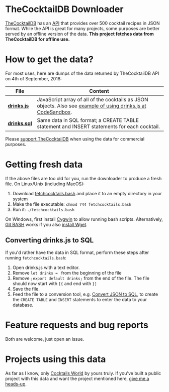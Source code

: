 # TheCocktailDB Downloader

[TheCocktailDB](https://thecocktaildb.com/) has an [API](https://thecocktaildb.com/api.php) that provides over 500 cocktail recipes in JSON format. While the API is great for many projects, some purposes are better served by an offline version of the data. **This project fetches data from TheCocktailDB for offline use.**

# How to get the data?
For most uses, here are dumps of the data returned by TheCocktailDB API on 4th of September, 2018:

|File|Content|
|----|-------|
|**[drinks.js](https://raw.githubusercontent.com/lauriharpf/thecocktaildb-downloader/master/drinks.js)**|JavaScript array of all of the cocktails as JSON objects. Also see [example of using drinks.js at CodeSandbox](https://codesandbox.io/s/6wql1zz9on). 
|**[drinks.sql](https://raw.githubusercontent.com/lauriharpf/thecocktaildb-downloader/master/drinks.sql)**|Same data in SQL format; a CREATE TABLE statement and INSERT statements for each cocktail.

Please [support TheCocktailDB](https://www.patreon.com/thedatadb) when using the data for commercial purposes.

# Getting fresh data
If the above files are too old for you, run the downloader to produce a fresh file. On Linux/Unix (including MacOS):

1. Download [fetchcocktails.bash](https://raw.githubusercontent.com/lauriharpf/thecocktaildb-downloader/master/fetchcocktails.bash) and place it to an empty directory in your system
2. Make the file executable: `chmod 744 fetchcocktails.bash`
3. Run it: `./fetchcocktails.bash`

On Windows, first install [Cygwin](http://www.cygwin.com/) to allow running bash scripts. Alternatively, [Git BASH](https://gitforwindows.org/) works if you also [install Wget](https://gist.github.com/evanwill/0207876c3243bbb6863e65ec5dc3f058).

## Converting drinks.js to SQL
If you'd rather have the data in SQL format, perform these steps after running `fetchcocktails.bash`:

1. Open drinks.js with a text editor.
2. Remove `let drinks = ` from the beginning of the file
3. Remove `;export default drinks;` from the end of the file. The file should now start with `[{` and end with `}]`
4. Save the file. 
5. Feed the file to a conversion tool, e.g. [Convert JSON to SQL](http://convertjson.com/json-to-sql.htm), to create the `CREATE TABLE` and `INSERT` statements to enter the data to your database.

# Feature requests and bug reports
Both are welcome, just open an issue.

# Projects using this data
As far as I know, only [Cocktails World](https://github.com/lauriharpf/cocktails) by yours truly. If you've built a public project with this data and want the project mentioned here, [give me a heads-up](https://github.com/lauriharpf).